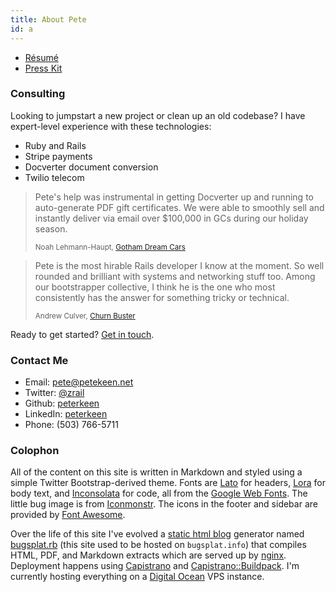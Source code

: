 ```yaml
---
title: About Pete
id: a
---
```


* [Résumé](/resume)
* [Press Kit](/press-kit)

### Consulting

Looking to jumpstart a new project or clean up an old codebase? I have expert-level experience with these technologies:

* Ruby and Rails
* Stripe payments
* Docverter document conversion
* Twilio telecom

<blockquote>Pete's help was instrumental in getting Docverter up and running to auto-generate PDF gift certificates.  We were able to smoothly sell and instantly deliver via email over $100,000 in GCs during our holiday season.

<small>Noah Lehmann-Haupt, <a href="http://www.gothamdreamcars.com/">Gotham Dream Cars</a></small>
</blockquote>

<blockquote>
Pete is the most hirable Rails developer I know at the moment. So well rounded and brilliant with systems and networking stuff too. Among our bootstrapper collective, I think he is the one who most consistently has the answer for something tricky or technical.

<small>Andrew Culver, <a href="https://www.churnbuster.io">Churn Buster</a></small>
</blockquote>

Ready to get started? [Get in touch](mailto:hi@petekeen.net).

### Contact Me

* <i class="fa fa-envelope"></i> Email: [pete@petekeen.net](mailto:pete@petekeen.net)
* <i class="fa fa-twitter"></i> Twitter: [@zrail](http://twitter.com/zrail)
* <i class="fa fa-github"></i> Github: [peterkeen](https://github.com/peterkeen)
* <i class="fa fa-linkedin"></i> LinkedIn: [peterkeen](http://www.linkedin.com/in/peterkeen)
* <i class="fa fa-phone"></i> Phone: (503) 766-5711

### Colophon

All of the content on this site is written in Markdown and styled using a simple Twitter Bootstrap-derived theme. Fonts are [Lato][] for headers, [Lora][] for body text, and [Inconsolata][] for code, all from the [Google Web Fonts][]. The little bug image is from [Iconmonstr]. The icons in the footer and sidebar are provided by [Font Awesome][].

Over the life of this site I've evolved a [static html blog][] generator named [bugsplat.rb][] (this site used to be hosted on `bugsplat.info`) that compiles HTML, PDF, and Markdown extracts which are served up by [nginx][]. Deployment happens using [Capistrano][] and [Capistrano::Buildpack][]. I'm currently hosting everything on a [Digital Ocean][] VPS instance.

[Inconsolata]: http://www.google.com/fonts/specimen/Inconsolata
[Lora]: http://www.google.com/fonts/specimen/Lora
[Lato]: http://www.google.com/fonts/specimen/Lato
[Google Web Fonts]: http://www.google.com/webfonts
[Iconmonstr]: http://iconmonstr.com/bug-3-icon/
[bugsplat.rb]: https://github.com/peterkeen/bugsplat.rb
[static html blog]: /static-html-blog
[nginx]: http://wiki.nginx.org/Main
[Capistrano]: https://github.com/capistrano/capistrano
[Capistrano::Buildpack]: https://github.com/peterkeen/capistrano-buildpack
[RamNode]: https://clientarea.ramnode.com/aff.php?aff=142
[Font Awesome]: http://fortawesome.github.io/Font-Awesome/
[Digital Ocean]: http://www.digitalocean.com
